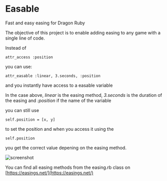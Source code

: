# Easable
Fast and easy easing for Dragon Ruby

The objective of this project is to enable adding easing to any game with a single line of code.

Instead of
```
attr_access :position
```
you can use:
```
attr_easable :linear, 3.seconds, :position
```
and you instantly have access to a easable variable

In the case above, *linear* is the easing method, *3.seconds* is the duration of the easing and *:position* if the name of the variable

you can still use
```
self.position = [x, y]
```
to set the position
and when you access it using the 
```
self.position 
```
you get the correct value depening on the easing method.

![screenshot](screenshot.gif)

You can find all easing methods from the easing.rb class on [https://easings.net/](https://easings.net/)


